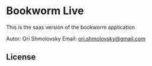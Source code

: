 Bookworm Live
=========

This is the saas version of the bookworm application

Autor: Ori Shmolovsky
Email: ori.shmolovsky@gmail.com


License
-------
